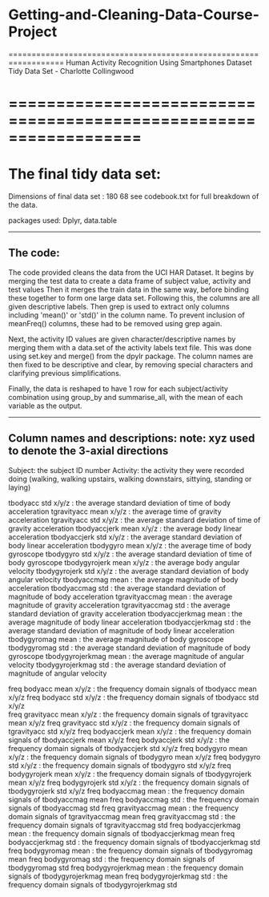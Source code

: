 # Getting-and-Cleaning-Data-Course-Project

 ==================================================================
Human Activity Recognition Using Smartphones Dataset
Tidy Data Set - Charlotte Collingwood
# ==================================================================

# The final tidy data set:
Dimensions of final data set : 180 68
see codebook.txt for full breakdown of the data.

packages used: Dplyr, data.table

---
The code:
---
The code provided cleans the data from the UCI HAR Dataset.
It begins by merging the test data to create a data frame of subject value, activity and test values
Then it merges the train data in the same way, before binding these together to form one large data set.
Following this, the columns are all given descriptive labels.
Then grep is used to extract only columns including 'mean()' or 'std()' in the column name. To prevent inclusion of meanFreq() columns, these had to be removed using grep again.

Next, the activity ID values are given character/descriptive names by merging them with a data.set of the activity labels text file. This was done using set.key and merge() from the dpylr package.
The column names are then fixed to be descriptive and clear, by removing special characters and clarifying previous simplifications.

Finally, the data is reshaped to have 1 row for each subject/activity combination using group_by and summarise_all, with the mean of each variable as the output.

---
Column names and descriptions:
note: xyz used to denote the 3-axial directions
---
Subject: the subject ID number
Activity: the activity they were recorded doing (walking, walking upstairs, walking downstairs, sittying, standing or laying)

tbodyacc std x/y/z : the average standard deviation of time of body acceleration
tgravityacc mean x/y/z : the average time of gravity acceleration
tgravityacc std x/y/z : the average standard deviation of time of gravity acceleration
tbodyaccjerk mean x/y/z : the average body linear acceleration
tbodyaccjerk std x/y/z : the average standard deviation of body linear acceleration
tbodygyro mean x/y/z : the average time of body gyroscope 
tbodygyro std x/y/z : the average standard deviation of time of body gyroscope
tbodygyrojerk mean x/y/z : the average body angular velocity
tbodygyrojerk std x/y/z : the average standard deviation of body angular velocity
tbodyaccmag mean : the average magnitude of body acceleration
tbodyaccmag std : the average standard deviation of magnitude of body acceleration
tgravityaccmag mean : the average magnitude of gravity acceleration
tgravityaccmag std : the average standard deviation of gravity acceleration
tbodyaccjerkmag mean : the average magnitude of body linear acceleration
tbodyaccjerkmag std : the average standard deviation of magnitude of body linear acceleration
tbodygyromag mean : the average magnitude of body gyroscope
tbodygyromag std : the average standard deviation of magnitude of body gyroscope
tbodygyrojerkmag mean : the average magnitude of angular velocity
tbodygyrojerkmag std : the average standard deviation of magnitude of angular velocity

freq bodyacc mean x/y/z : the frequency domain signals of tbodyacc mean x/y/z
freq bodyacc std x/y/z : the frequency domain signals of tbodyacc std x/y/z          
freq gravityacc mean x/y/z : the frequency domain signals of tgravityacc mean x/y/z
freq gravityacc std x/y/z : the frequency domain signals of tgravityacc std x/y/z
freq bodyaccjerk mean x/y/z : the frequency domain signals of tbodyaccjerk mean x/y/z
freq bodyaccjerk std x/y/z : the frequency domain signals of tbodyaccjerk std x/y/z
freq bodygyro mean x/y/z : the frequency domain signals of tbodygyro mean x/y/z
freq bodygyro std x/y/z : the frequency domain signals of tbodygyro std x/y/z
freq bodygyrojerk mean x/y/z : the frequency domain signals of tbodygyrojerk mean x/y/z
freq bodygyrojerk std x/y/z : the frequency domain signals of tbodygyrojerk std x/y/z
freq bodyaccmag mean : the frequency domain signals of tbodyaccmag mean
freq bodyaccmag std : the frequency domain signals of tbodyaccmag std
freq gravityaccmag mean : the frequency domain signals of tgravityaccmag mean
freq gravityaccmag std : the frequency domain signals of tgravityaccmag std
freq bodyaccjerkmag mean : the frequency domain signals of tbodyaccjerkmag mean
freq bodyaccjerkmag std : the frequency domain signals of tbodyaccjerkmag std
freq bodygyromag mean : the frequency domain signals of tbodygyromag mean
freq bodygyromag std : the frequency domain signals of tbodygyromag std
freq bodygyrojerkmag mean : the frequency domain signals of tbodygyrojerkmag mean
freq bodygyrojerkmag std : the frequency domain signals of tbodygyrojerkmag std
